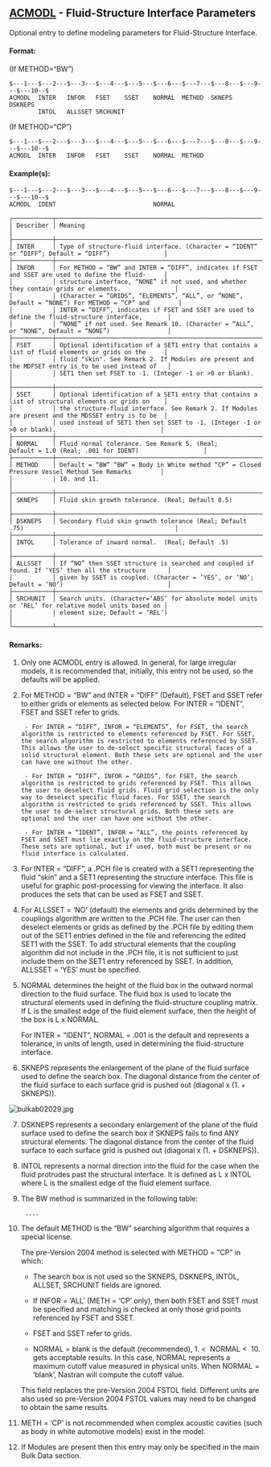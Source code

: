 ## [ACMODL](https://help.hexagonmi.com/bundle/MSC_Nastran_2022.4/page/Nastran_Combined_Book/qrg/bulkab/TOC.ACMODL.xhtml) - Fluid-Structure Interface Parameters

Optional entry to define modeling parameters for Fluid-Structure Interface.

#### Format:

(If METHOD=“BW”)

```nastran
$---1---$---2---$---3---$---4---$---5---$---6---$---7---$---8---$---9---$---10--$
ACMODL  INTER   INFOR   FSET    SSET    NORMAL  METHOD  SKNEPS  DSKNEPS         
        INTOL   ALLSSET SRCHUNIT                                                
```
(If METHOD=“CP”)

```nastran
$---1---$---2---$---3---$---4---$---5---$---6---$---7---$---8---$---9---$---10--$
ACMODL  INTER   INFOR   FSET    SSET    NORMAL  METHOD                          
```
#### Example(s):

```nastran
$---1---$---2---$---3---$---4---$---5---$---6---$---7---$---8---$---9---$---10--$
ACMODL  IDENT                           NORMAL                                  
```
```text
┌───────────┬────────────────────────────────────────────────────────────────────────────────────────────────────┐
│ Describer │ Meaning                                                                                            │
├───────────┼────────────────────────────────────────────────────────────────────────────────────────────────────┤
│ INTER     │ Type of structure-fluid interface. (Character = “IDENT” or “DIFF”; Default = “DIFF”)               │
├───────────┼────────────────────────────────────────────────────────────────────────────────────────────────────┤
│ INFOR     │ For METHOD = “BW” and INTER = “DIFF”, indicates if FSET and SSET are used to define the fluid-     │
│           │ structure interface, “NONE” if not used, and whether they contain grids or elements.               │
│           │ (Character = “GRIDS”, “ELEMENTS”, “ALL”, or “NONE”, Default = “NONE”) For METHOD = “CP” and        │
│           │ INTER = “DIFF”, indicates if FSET and SSET are used to define the fluid-structure interface,       │
│           │ “NONE” if not used. See Remark 10. (Character = “ALL”, or “NONE”, Default = “NONE”)                │
├───────────┼────────────────────────────────────────────────────────────────────────────────────────────────────┤
│ FSET      │ Optional identification of a SET1 entry that contains a list of fluid elements or grids on the     │
│           │ fluid "skin". See Remark 2. If Modules are present and the MDFSET entry is to be used instead of   │
│           │ SET1 then set FSET to -1. (Integer -1 or >0 or blank).                                             │
├───────────┼────────────────────────────────────────────────────────────────────────────────────────────────────┤
│ SSET      │ Optional identification of a SET1 entry that contains a list of structural elements or grids on    │
│           │ the structure-fluid interface. See Remark 2. If Modules are present and the MDSSET entry is to be  │
│           │ used instead of SET1 then set SSET to -1. (Integer -1 or >0 or blank).                             │
├───────────┼────────────────────────────────────────────────────────────────────────────────────────────────────┤
│ NORMAL    │ Fluid normal tolerance. See Remark 5. (Real; Default = 1.0 (Real; .001 for IDENT)                  │
├───────────┼────────────────────────────────────────────────────────────────────────────────────────────────────┤
│ METHOD    │ Default = “BW” “BW” = Body in White method “CP” = Closed Pressure Vessel Method See Remarks        │
│           │ 10. and 11.                                                                                        │
├───────────┼────────────────────────────────────────────────────────────────────────────────────────────────────┤
│ SKNEPS    │ Fluid skin growth tolerance. (Real; Default 0.5)                                                   │
├───────────┼────────────────────────────────────────────────────────────────────────────────────────────────────┤
│ DSKNEPS   │ Secondary fluid skin growth tolerance (Real; Default .75)                                          │
├───────────┼────────────────────────────────────────────────────────────────────────────────────────────────────┤
│ INTOL     │ Tolerance of inward normal.  (Real; Default .5)                                                    │
├───────────┼────────────────────────────────────────────────────────────────────────────────────────────────────┤
│ ALLSSET   │ If “NO” then SSET structure is searched and coupled if found. If ‘YES’ then all the structure      │
│           │ given by SSET is coupled. (Character = ‘YES’, or ‘NO’; Default = ‘NO’)                             │
├───────────┼────────────────────────────────────────────────────────────────────────────────────────────────────┤
│ SRCHUNIT  │ Search units. (Character=‘ABS’ for absolute model units or ‘REL’ for relative model units based on │
│           │ element size; Default = ‘REL’)                                                                     │
└───────────┴────────────────────────────────────────────────────────────────────────────────────────────────────┘
```
#### Remarks:

1. Only one ACMODL entry is allowed. In general, for large irregular models, it is recommended that, initially, this entry not be used, so the defaults will be applied.

2. For METHOD = “BW” and INTER = “DIFF” (Default), FSET and SSET refer to either grids or elements as selected below. For INTER = “IDENT”, FSET and SSET refer to grids.

        - For INTER = “DIFF”, INFOR = “ELEMENTS”, for FSET, the search algorithm is restricted to elements referenced by FSET. For SSET, the search algorithm is restricted to elements referenced by SSET. This allows the user to de-select specific structural faces of a solid structural element. Both these sets are optional and the user can have one without the other.

        - For INTER = “DIFF”, INFOR = “GRIDS”, for FSET, the search algorithm is restricted to grids referenced by FSET. This allows the user to deselect fluid grids. Fluid grid selection is the only way to deselect specific fluid faces. For SSET, the search algorithm is restricted to grids referenced by SSET. This allows the user to de-select structural grids. Both these sets are optional and the user can have one without the other.

        - For INTER = “IDENT”, INFOR = “ALL”, the points referenced by FSET and SSET must lie exactly on the fluid-structure interface. These sets are optional, but if used, both must be present or no fluid interface is calculated.

3. For INTER = “DIFF”, a .PCH file is created with a SET1 representing the fluid “skin” and a SET1 representing the structure interface. This file is useful for graphic post-processing for viewing the interface. It also produces the sets that can be used as FSET and SSET.

4. For ALLSSET = ‘NO’ (default) the elements and grids determined by the couplings algorithm are written to the .PCH file. The user can then deselect elements or grids as defined by the .PCH file by editing them out of the SET1 entries defined in the file and referencing the edited SET1 with the SSET. To add structural elements that the coupling algorithm did not include in the .PCH file, it is not sufficient to just include them on the SET1 entry referenced by SSET. In addition, ALLSSET = ‘YES’ must be specified.

5. NORMAL determines the height of the fluid box in the outward normal direction to the fluid surface. The fluid box is used to locate the structural elements used in defining the fluid-structure coupling matrix. If L is the smallest edge of the fluid element surface, then the height of the box is L x NORMAL.

     For INTER = “IDENT”, NORMAL = .001 is the default and represents a tolerance, in units of length, used in determining the fluid-structure interface.

6. SKNEPS represents the enlargement of the plane of the fluid surface used to define the search box. The diagonal distance from the center of the fluid surface to each surface grid is pushed out (diagonal x (1. + SKNEPS)).

![bulkab02029.jpg](https://help-be.hexagonmi.com/bundle/MSC_Nastran_2022.4/page/Nastran_Combined_Book/qrg/bulkab/../../../assets/bulkab02029.jpg?_LANG=enus)

7. DSKNEPS represents a secondary enlargement of the plane of the fluid surface used to define the search box if SKNEPS fails to find ANY structural elements. The diagonal distance from the center of the fluid surface to each surface grid is pushed out (diagonal x (1. + DSKNEPS)).

8. INTOL represents a normal direction into the fluid for the case when the fluid protrudes past the structural interface. It is defined as L x INTOL where L is the smallest edge of the fluid element surface.

9. The BW method is summarized in the following table:
        
        ....

10. The default METHOD is the “BW” searching algorithm that requires a special license.

     The pre-Version 2004 method is selected with METHOD = “CP” in which:

     - The search box is not used so the SKNEPS, DSKNEPS, INTOL, ALLSET, SRCHUNIT fields are ignored.

     - If INFOR = ‘ALL’ (METH = ‘CP’ only), then both FSET and SSET must be specified and matching is checked at only those grid points referenced by FSET and SSET.

     - FSET and SSET refer to grids.

     - NORMAL = blank is the default (recommended), 1.  <  NORMAL  <  10. gets acceptable results. In this case, NORMAL represents a maximum cutoff value measured in physical units. When NORMAL = ‘blank’, Nastran will compute the cutoff value.

     This field replaces the pre-Version 2004 FSTOL field. Different units are also used so pre-Version 2004 FSTOL values may need to be changed to obtain the same results.

11. METH = ‘CP’ is not recommended when complex acoustic cavities (such as body in white automotive models) exist in the model.

12. If Modules are present then this entry may only be specified in the main Bulk Data section.

